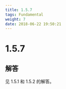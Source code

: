 ```yaml
---
title: 1.5.7
tags: Fundamental
weight: 7
date: 2018-06-22 19:50:21
---
```


# 1.5.7


## 解答

见 1.5.1 和 1.5.2 的解答。
